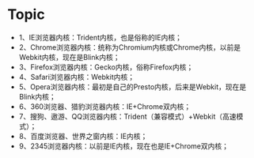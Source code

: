 # Topic

- 1、IE浏览器内核：Trident内核，也是俗称的IE内核； 
- 2、Chrome浏览器内核：统称为Chromium内核或Chrome内核，以前是Webkit内核，现在是Blink内核； 
- 3、Firefox浏览器内核：Gecko内核，俗称Firefox内核； 
- 4、Safari浏览器内核：Webkit内核； 
- 5、Opera浏览器内核：最初是自己的Presto内核，后来是Webkit，现在是Blink内核； 
- 6、360浏览器、猎豹浏览器内核：IE+Chrome双内核； 
- 7、搜狗、遨游、QQ浏览器内核：Trident（兼容模式）+Webkit（高速模式）； 
- 8、百度浏览器、世界之窗内核：IE内核； 
- 9、2345浏览器内核：以前是IE内核，现在也是IE+Chrome双内核；
